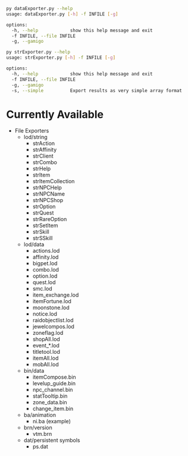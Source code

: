 ```bash
py dataExporter.py --help                                                                                
usage: dataExporter.py [-h] -f INFILE [-g]

options:
  -h, --help            show this help message and exit
  -f INFILE, --file INFILE
  -g, --gamigo
```

```bash
py strExporter.py --help 
usage: strExporter.py [-h] -f INFILE [-g]

options:
  -h, --help            show this help message and exit
  -f INFILE, --file INFILE
  -g, --gamigo
  -s, --simple          Export results as very simple array format
```

# Currently Available

* File Exporters
  - lod/string
    - strAction
    - strAffinity
    - strClient
    - strCombo
    - strHelp
    - strItem
    - strItemCollection
    - strNPCHelp
    - strNPCName
    - strNPCShop
    - strOption
    - strQuest
    - strRareOption
    - strSetItem
    - strSkill
    - strSSkill
  - lod/data
    - actions.lod
    - affinity.lod
    - bigpet.lod
    - combo.lod
    - option.lod
    - quest.lod
    - smc.lod
    - item_exchange.lod
    - itemFortune.lod
    - moonstone.lod
    - notice.lod
    - raidobjectlist.lod
    - jewelcompos.lod
    - zoneflag.lod
    - shopAll.lod
    - event_*.lod
    - titletool.lod
    - itemAll.lod
    - mobAll.lod
  - bin/data
    - itemCompose.bin
    - levelup_guide.bin
    - npc_channel.bin
    - statTooltip.bin
    - zone_data.bin
    - change_item.bin
  - ba/animation
    - ni.ba (example)
  - brn/version
    - vtm.brn
  - dat/persistent symbols
    - ps.dat
